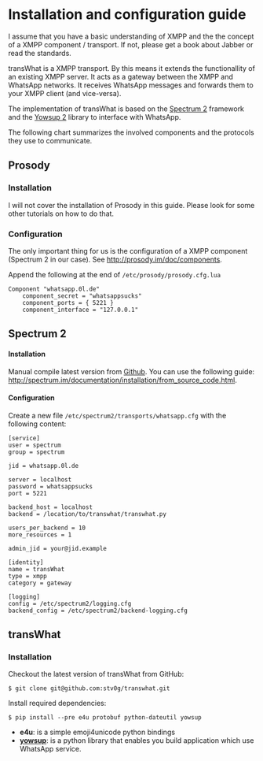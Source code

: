 # Installation and configuration guide

I assume that you have a basic understanding of XMPP and the the concept of a XMPP component / transport. If not, please get a book about Jabber or read the standards.

transWhat is a XMPP transport. By this means it extends the functionallity of an existing XMPP server. It acts as a gateway between the XMPP and WhatsApp networks. It receives WhatsApp messages and forwards them to your XMPP client (and vice-versa).

The implementation of transWhat is based on the [Spectrum 2](http://www.spectrum.im) framework and the [Yowsup 2](https://github.com/tgalal/yowsup) library to interface with WhatsApp.

The following chart summarizes the involved components and the protocols they use to communicate.

## Prosody

### Installation

I will not cover the installation of Prosody in this guide. Please look for some other tutorials on how to do that.

### Configuration

The only important thing for us is the configuration of a XMPP component (Spectrum 2 in our case).
See http://prosody.im/doc/components.

Append the following at the end of `/etc/prosody/prosody.cfg.lua`

    Component "whatsapp.0l.de"
        component_secret = "whatsappsucks"
        component_ports = { 5221 }
        component_interface = "127.0.0.1"

## Spectrum 2

#### Installation

Manual compile latest version from [Github](https://github.com/hanzz/libtransport).
You can use the following guide: http://spectrum.im/documentation/installation/from_source_code.html.

#### Configuration

Create a new file `/etc/spectrum2/transports/whatsapp.cfg` with the following content:

    [service]
    user = spectrum
    group = spectrum

    jid = whatsapp.0l.de

    server = localhost
    password = whatsappsucks
    port = 5221

    backend_host = localhost
    backend = /location/to/transwhat/transwhat.py
    
    users_per_backend = 10
    more_resources = 1
    
    admin_jid = your@jid.example
    
    [identity]
    name = transWhat
    type = xmpp
    category = gateway
    
    [logging]
    config = /etc/spectrum2/logging.cfg
    backend_config = /etc/spectrum2/backend-logging.cfg

## transWhat

### Installation

Checkout the latest version of transWhat from GitHub:

    $ git clone git@github.com:stv0g/transwhat.git
    
Install required dependencies:

    $ pip install --pre e4u protobuf python-dateutil yowsup

  - **e4u**: is a simple emoji4unicode python bindings
  - [**yowsup**](https://github.com/tgalal/yowsup): is a python library that enables you build application which use WhatsApp service.
